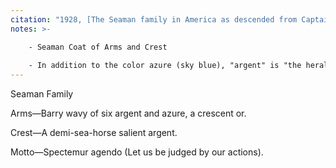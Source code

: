 ```yaml
---
citation: "1928, [The Seaman family in America as descended from Captain John Seaman of Hempstead, Long Island](https://archive.org/details/seamanfamilyinam00seam/page/n15/mode/2up) by Mary Thomas Seaman, frontispiece, archive.org."
notes: >-

    - Seaman Coat of Arms and Crest
    
    - In addition to the color azure (sky blue), "argent" is "the heraldic color silver or white", and "or" is "the heraldic color gold or yellow." (Merriam-Webster.)
---
```


Seaman Family

Arms—Barry wavy of six argent and azure, a crescent or.

Crest—A demi-sea-horse salient argent.

Motto—Spectemur agendo (Let us be judged by our actions).
